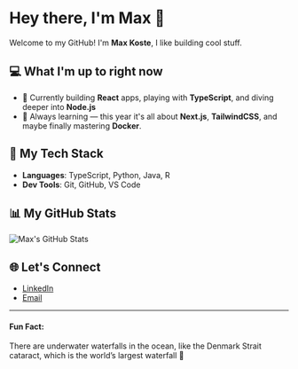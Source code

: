 # Hey there, I'm Max 👋

Welcome to my GitHub! I'm **Max Koste**, I like building cool stuff. 

## 💻 What I'm up to right now
- 🚀 Currently building **React** apps, playing with **TypeScript**, and diving deeper into **Node.js**
- 🌱 Always learning — this year it's all about **Next.js**, **TailwindCSS**, and maybe finally mastering **Docker**.
  
## 💪 My Tech Stack
- **Languages**: TypeScript, Python, Java, R
- **Dev Tools**: Git, GitHub, VS Code

## 📊 My GitHub Stats

![Max's GitHub Stats](https://github-readme-stats.vercel.app/api?username=maxkoste&show_icons=true&hide_title=true&hide=prs)


## 🌐 Let's Connect
- [LinkedIn](https://www.linkedin.com/in/maxkoste/)
- [Email](mailto:maxkoste@gmail.com)

---

#### Fun Fact:
There are underwater waterfalls in the ocean, like the Denmark Strait cataract, which is the world’s largest waterfall 🌊
